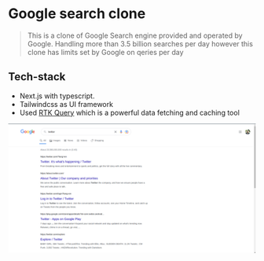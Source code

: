 # Google search clone

> This is a clone of Google Search engine provided and operated by Google. Handling more than 3.5 billion searches per day however this clone has limits set by Google on qeries per day

## Tech-stack
- Next.js with typescript.
- Tailwindcss as UI framework
-  Used [RTK Query](https://redux-toolkit.js.org/rtk-query/overview) which is a powerful data fetching and caching tool

![Google search clone](/google.png)

